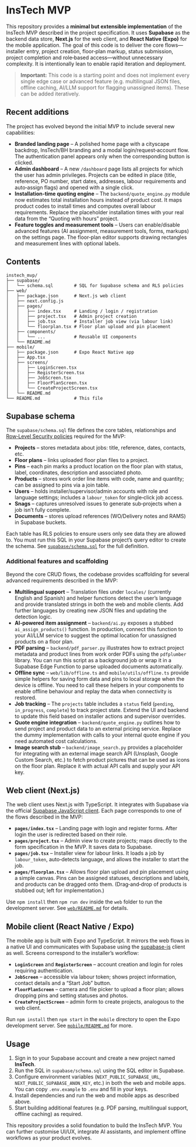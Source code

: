 # InsTech MVP

This repository provides a **minimal but extensible implementation** of the InsTech MVP described in the project specification.  It uses **Supabase** as the backend data store, **Next.js** for the web client, and **React Native (Expo)** for the mobile application.  The goal of this code is to deliver the core flows—installer entry, project creation, floor‑plan markup, status submission, project completion and role‑based access—without unnecessary complexity.  It is intentionally lean to enable rapid iteration and deployment.

> **Important:** This code is a starting point and does not implement every single edge case or advanced feature (e.g. multilingual JSON files, offline caching, AI/LLM support for flagging unassigned items).  These can be added iteratively.

## Recent additions

The project has evolved beyond the initial MVP to include several new capabilities:

* **Branded landing page** – A polished home page with a cityscape backdrop, InsTech/BH branding and a modal login/request‑account flow.  The authentication panel appears only when the corresponding button is clicked.
* **Admin dashboard** – A new `/dashboard` page lists all projects for which the user has admin privileges.  Projects can be edited in place (title, reference, PO number, start dates, addresses, labour requirements and auto‑assign flags) and opened with a single click.
* **Installation‑time quoting engine** – The `backend/quote_engine.py` module now estimates total installation hours instead of product cost.  It maps product codes to install times and computes overall labour requirements.  Replace the placeholder installation times with your real data from the “Quoting with hours” project.
* **Feature toggles and measurement tools** – Users can enable/disable advanced features (AI assignment, measurement tools, forms, markups) on the settings page.  The floor‑plan editor supports drawing rectangles and measurement lines with optional labels.

## Contents

```
instech_mvp/
├── supabase/
│   └── schema.sql        # SQL for Supabase schema and RLS policies
├── web/
│   ├── package.json      # Next.js web client
│   ├── next.config.js
│   ├── pages/
│   │   ├── index.tsx     # Landing / login / registration
│   │   ├── project.tsx   # Admin project creation
│   │   ├── job.tsx       # Installer job view (via labour link)
│   │   └── floorplan.tsx # Floor plan upload and pin placement
│   ├── components/
│   │   └── ...           # Reusable UI components
│   └── README.md
├── mobile/
│   ├── package.json      # Expo React Native app
│   ├── App.tsx
│   ├── screens/
│   │   ├── LoginScreen.tsx
│   │   ├── RegisterScreen.tsx
│   │   ├── JobScreen.tsx
│   │   ├── FloorPlanScreen.tsx
│   │   └── CreateProjectScreen.tsx
│   └── README.md
└── README.md             # This file
```

## Supabase schema

The `supabase/schema.sql` file defines the core tables, relationships and [Row‑Level Security policies](https://supabase.com/docs/learn/auth-deep-dive/auth-row-level-security) required for the MVP:

* **Projects** – stores metadata about jobs: title, reference, dates, contacts, etc.
* **Floor plans** – links uploaded floor plan files to a project.
* **Pins** – each pin marks a product location on the floor plan with status, label, coordinates, description and associated photo.
* **Products** – stores work order line items with code, name and quantity; can be assigned to pins via a join table.
* **Users** – holds installer/supervisor/admin accounts with role and language settings; includes a `labour_token` for single‑click job access.
* **Snags** – captures unresolved issues to generate sub‑projects when a job isn’t fully complete.
* **Documents** – stores upload references (WO/Delivery notes and RAMS) in Supabase buckets.

Each table has RLS policies to ensure users only see data they are allowed to.  You must run this SQL in your Supabase project’s query editor to create the schema.  See [`supabase/schema.sql`](supabase/schema.sql) for the full definition.

### Additional features and scaffolding

Beyond the core CRUD flows, the codebase provides scaffolding for several advanced requirements described in the MVP:

* **Multilingual support** – Translation files under `locales/` (currently English and Spanish) and helper functions detect the user’s language and provide translated strings in both the web and mobile clients.  Add further languages by creating new JSON files and updating the detection logic.
* **AI‑powered item assignment** – `backend/ai.py` exposes a stubbed `ai_assign_products()` function.  In production, connect this function to your AI/LLM service to suggest the optimal location for unassigned products on a floor plan.
* **PDF parsing** – `backend/pdf_parser.py` illustrates how to extract project metadata and product lines from work order PDFs using the `pdfplumber` library.  You can run this script as a background job or wrap it in a Supabase Edge Function to parse uploaded documents automatically.
* **Offline sync** – `web/lib/offline.ts` and `mobile/utils/offline.ts` provide simple helpers for saving form data and pins to local storage when the device is offline.  You need to call these helpers in your components to enable offline behaviour and replay the data when connectivity is restored.
* **Job tracking** – The `projects` table includes a `status` field (`pending`, `in_progress`, `complete`) to track project state.  Extend the UI and backend to update this field based on installer actions and supervisor overrides.
* **Quote engine integration** – `backend/quote_engine.py` outlines how to send project and product data to an external pricing service.  Replace the dummy implementation with calls to your internal quote engine if you need automated cost calculations.
* **Image search stub** – `backend/image_search.py` provides a placeholder for integrating with an external image search API (Unsplash, Google Custom Search, etc.) to fetch product pictures that can be used as icons on the floor plan.  Replace it with actual API calls and supply your API key.

## Web client (Next.js)

The web client uses Next.js with TypeScript.  It integrates with Supabase via the official [Supabase JavaScript client](https://supabase.com/docs/reference/javascript).  Each page corresponds to one of the flows described in the MVP:

* **`pages/index.tsx`** – Landing page with login and register forms.  After login the user is redirected based on their role.
* **`pages/project.tsx`** – Admin view to create projects; maps directly to the form specification in the MVP.  It saves data to Supabase.
* **`pages/job.tsx`** – Installer view for labour links.  It loads a job by `labour_token`, auto‑detects language, and allows the installer to start the job.
* **`pages/floorplan.tsx`** – Allows floor plan upload and pin placement using a simple canvas.  Pins can be assigned statuses, descriptions and labels, and products can be dragged onto them.  (Drag‑and‑drop of products is stubbed out; left for implementation.)

Use `npm install` then `npm run dev` inside the `web` folder to run the development server.  See [`web/README.md`](web/README.md) for details.

## Mobile client (React Native / Expo)

The mobile app is built with Expo and TypeScript.  It mirrors the web flows in a native UI and communicates with Supabase using the [supabase-js](https://supabase.com/docs/reference/javascript) client as well.  Screens correspond to the installer’s workflow:

* **`LoginScreen`** and **`RegisterScreen`** – account creation and login for roles requiring authentication.
* **`JobScreen`** – accessible via labour token; shows project information, contact details and a “Start Job” button.
* **`FloorPlanScreen`** – camera and file picker to upload a floor plan; allows dropping pins and setting statuses and photos.
* **`CreateProjectScreen`** – admin form to create projects, analogous to the web client.

Run `npm install` then `npm start` in the `mobile` directory to open the Expo development server.  See [`mobile/README.md`](mobile/README.md) for more.

## Usage

1. Sign in to your Supabase account and create a new project named **InsTech**.
2. Run the SQL in `supabase/schema.sql` using the SQL editor in Supabase.
3. Configure environment variables (`NEXT_PUBLIC_SUPABASE_URL`, `NEXT_PUBLIC_SUPABASE_ANON_KEY`, etc.) in both the web and mobile apps.  You can copy `.env.example` to `.env` and fill in your keys.
4. Install dependencies and run the web and mobile apps as described above.
5. Start building additional features (e.g. PDF parsing, multilingual support, offline caching) as required.

This repository provides a solid foundation to build the InsTech MVP.  You can further customise UI/UX, integrate AI assistants, and implement offline workflows as your product evolves.